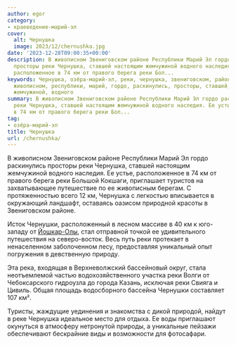 ```yaml
---
author: egor
category:
- краеведение-марий-эл
cover:
  alt: Чернушка
  image: 2023/12/chernushka.jpg
date: '2023-12-28T09:00:35+00:00'
description: В живописном Звениговском районе Республики Марий Эл гордо раскинулись
  просторы реки Чернушка, ставшей настоящим жемчужиной водного наследия. Ее устье,
  расположенное в 74 км от правого берега реки Бол...
keywords: Чернушка, озёра-марий-эл, реки, чернушка, звениговском, районе, чернушки,
  живописном, республики, марий, гордо, раскинулись, просторы, ставшей, настоящим,
  жемчужиной, водного
summary: В живописном Звениговском районе Республики Марий Эл гордо раскинулись просторы
  реки Чернушка, ставшей настоящим жемчужиной водного наследия. Ее устье, расположенное
  в 74 км от правого берега реки Бол...
tag:
- озёра-марий-эл
title: Чернушка
url: /chernushka/
---
```


В живописном Звениговском районе Республики Марий Эл гордо раскинулись просторы реки Чернушка, ставшей настоящим жемчужиной водного наследия. Ее устье, расположенное в 74 км от правого берега реки Большой Кокшаги, приглашает туристов на захватывающее путешествие по ее живописным берегам. С протяженностью всего 12 км, Чернушка с легкостью вписывается в окружающий ландшафт, оставаясь оазисом природной красоты в Звениговском районе.

Исток Чернушки, расположенный в лесном массиве в 40 км к юго-западу от [Йошкар-Олы](/yoshkar-ola/), стал отправной точкой ее удивительного путешествия на северо-восток. Весь путь реки протекает в ненаселенном заболоченном лесу, предоставляя уникальный опыт погружения в девственную природу.

Эта река, входящая в Верхневолжский бассейновый округ, стала неотъемлемой частью водохозяйственного участка реки Волги от Чебоксарского гидроузла до города Казань, исключая реки Свияга и Цивиль. Общая площадь водосборного бассейна Чернушки составляет 107 км².

Туристы, жаждущие уединения и знакомства с дикой природой, найдут в реке Чернушка идеальное место для отдыха. Ее воды приглашают окунуться в атмосферу нетронутой природы, а уникальные пейзажи обеспечивают бескрайние виды и возможности для фотосафари.